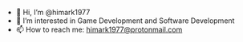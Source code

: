 - 👋 Hi, I’m @himark1977
- 👀 I’m interested in Game Development and Software Development
- 📫 How to reach me: himark1977@protonmail.com
